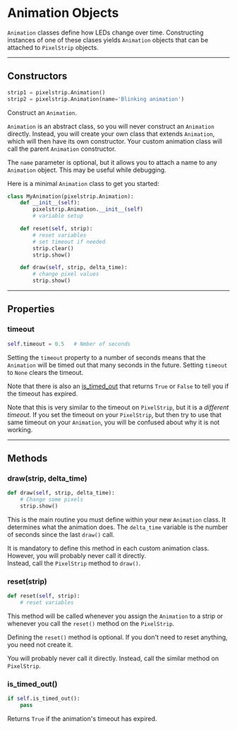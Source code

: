 # Animation Objects

`Animation` classes define how LEDs change over time.  Constructing instances of one of these clases yields `Animation` objects that can be attached to `PixelStrip` objects.

---

## Constructors

```python
strip1 = pixelstrip.Animation()
strip2 = pixelstrip.Animation(name='Blinking animation')
```
Construct an `Animation`.

`Animation` is an abstract class, so you will never construct an `Animation` directly.  Instead, you will create your own class that extends `Animation`, which will then have its own constructor.   Your custom animation class will call the parent `Animation` constructor.

The `name` parameter is optional, but it allows you to attach a name to any `Animation` object.  This may be useful while debugging.

Here is a minimal `Animation` class to get you started:

```python
class MyAnimation(pixelstrip.Animation):
    def __init__(self):
        pixelstrip.Animation.__init__(self)
        # variable setup

    def reset(self, strip):
        # reset variables
        # set timeout if needed
        strip.clear()
        strip.show()

    def draw(self, strip, delta_time):
        # change pixel values
        strip.show()
```

---

## Properties

### timeout

```python
self.timeout = 0.5   # Nmber of seconds
```
Setting the `timeout` property to a number of seconds means that the `Animation` will be timed out that many
seconds in the future.  Setting `timeout` to `None` clears the timeout.

Note that there is also an [is_timed_out](#is_timed_out) that returns `True` or `False` to tell you if the timeout has expired.

Note that this is very similar to the timeout on `PixelStrip`, but it is a _different timeout_.  If you set the timeout on your `PixelStrip`, but then try to use that same timeout on your `Animation`, you will be confused about why it is not working.


---

## Methods

### draw(strip, delta_time)

```python
def draw(self, strip, delta_time):
    # Change some pixels
    strip.show()
```

This is the main routine you must define within your new `Animation` class.  It determines what the animation does.  The `delta_time` variable is the number of seconds since the last `draw()` call.

It is mandatory to define this method in each custom animation class. However, you will probably never call it directly.  
Instead, call the `PixelStrip` method to `draw()`.


### reset(strip)

```python
def reset(self, strip):
    # reset variables
```

This method will be called whenever you assign the `Animation` to a strip or whenever you call the `reset()` method on the `PixelStrip`.

Defining the `reset()` method is optional.  If you don't need to reset anything, you need not create it.  

You will probably never call it directly.  Instead, call the similar method on `PixelStrip`.


### is_timed_out()

```python
if self.is_timed_out():
    pass
```

Returns `True` if the animation's timeout has expired.

